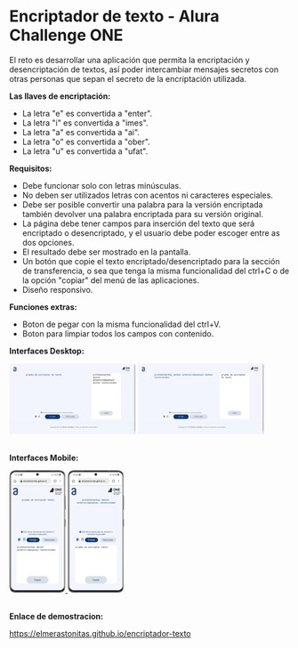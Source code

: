 # **Encriptador de texto - Alura Challenge ONE**

El reto es desarrollar una aplicación que permita la encriptación y desencriptación de textos, así poder intercambiar mensajes secretos con otras personas que sepan el secreto de la encriptación utilizada.

**Las llaves de encriptación:**

- La letra "e" es convertida a "enter".
- La letra "i" es convertida a "imes".
- La letra "a" es convertida a "ai".
- La letra "o" es convertida a "ober".
- La letra "u" es convertida a "ufat".


**Requisitos:**

- Debe funcionar solo con letras minúsculas.
- No deben ser utilizados letras con acentos ni caracteres especiales.
- Debe ser posible convertir una palabra para la versión encriptada también devolver una palabra encriptada para su versión original.
- La página debe tener campos para inserción del texto que será encriptado o desencriptado, y el usuario debe poder escoger entre as dos opciones.
- El resultado debe ser mostrado en la pantalla.
- Un botón que copie el texto encriptado/desencriptado para la sección de transferencia, o sea que tenga la misma funcionalidad del ctrl+C o de la opción "copiar" del menú de las aplicaciones.
- Diseño responsivo.


**Funciones extras:**
- Boton de pegar con la misma funcionalidad del ctrl+V.
- Boton para limpiar todos los campos con contenido.

**Interfaces Desktop:**

<a href='https://github.com/elmerastonitas/encriptador-texto/blob/main/images/encriptar.png' target='_blank'>
  <img width='45%' src='https://github.com/elmerastonitas/encriptador-texto/blob/main/images/encriptar.png' alt='Diseño Desktop - Encriptar' /></a>
  
 <a href='https://github.com/elmerastonitas/encriptador-texto/blob/main/images/desencriptar.png' target='_blank'>
  <img width='45%' src='https://github.com/elmerastonitas/encriptador-texto/blob/main/images/desencriptar.png' alt='Diseño Desktop - Desencriptar' /></a><br><br>
  
**Interfaces Mobile:**

  <a href='https://github.com/elmerastonitas/encriptador-texto/blob/main/images/encriptarmobile.png' target='_blank'>
  <img width='20%' src='https://github.com/elmerastonitas/encriptador-texto/blob/main/images/encriptarmobile.png' alt='Aplicación Móvil - Encriptar' />
</a>
<a href='https://github.com/elmerastonitas/encriptador-texto/blob/main/images/desencriptarmobile.png' target='_blank'>
  <img width='20%' src='https://github.com/elmerastonitas/encriptador-texto/blob/main/images/desencriptarmobile.png' alt='Aplicación Móvil - Desencriptar' />
</a><br><br>

**Enlace de demostracion:**

https://elmerastonitas.github.io/encriptador-texto





